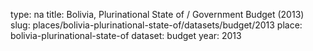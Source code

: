 type: na
title: Bolivia, Plurinational State of / Government Budget (2013)
slug: places/bolivia-plurinational-state-of/datasets/budget/2013
place: bolivia-plurinational-state-of
dataset: budget
year: 2013
